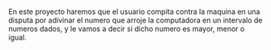 
En este proyecto haremos que el usuario compita contra la maquina en una disputa por adivinar el numero que arroje la computadora en un intervalo de numeros dados, y le vamos a decir si dicho numero es mayor, menor o igual.